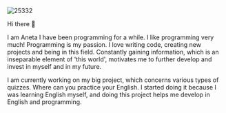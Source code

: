 ![25332](https://user-images.githubusercontent.com/58802893/229363395-2ec14c71-29e8-4b04-a29a-304b6f46aebd.jpg=250x250)

Hi there 👋 

I am Aneta I have been programming for a while. I like programming very much! Programming is my passion. I love writing code, creating new projects and being in this field. Constantly gaining information, which is an inseparable element of 'this world', motivates me to further develop and invest in myself and in my future.

I am currently working on my big project, which concerns various types of quizzes. Where can you practice your English. I started doing it because I was learning English myself, and doing this project helps me develop in English and programming.



<!--
**butterfly-123/butterfly-123** is a ✨ _special_ ✨ repository because its `README.md` (this file) appears on your GitHub profile.

Here are some ideas to get you started:

- 🔭 I’m currently working on ...
- 🌱 I’m currently learning ...
- 👯 I’m looking to collaborate on ...
- 🤔 I’m looking for help with ...
- 💬 Ask me about ...
- 📫 How to reach me: ...
- 😄 Pronouns: ...
- ⚡ Fun fact: ...
-->
